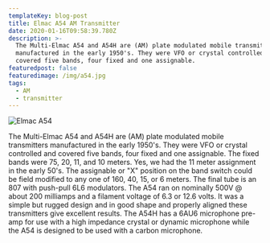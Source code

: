 ```yaml
---
templateKey: blog-post
title: Elmac A54 AM Transmitter
date: 2020-01-16T09:58:39.780Z
description: >-
  The Multi-Elmac A54 and A54H are (AM) plate modulated mobile transmitters
  manufactured in the early 1950's. They were VFO or crystal controlled and
  covered five bands, four fixed and one assignable.
featuredpost: false
featuredimage: /img/a54.jpg
tags:
  - AM
  - transmitter
---
```

![Elmac A54](/img/a54.jpg "Elmac A54")

The Multi-Elmac A54 and A54H are (AM) plate modulated mobile transmitters manufactured in the early 1950's. They were VFO or crystal controlled and covered five bands, four fixed and one assignable. The fixed bands were 75, 20, 11, and 10 meters. Yes, we had the 11 meter assignment in the early 50's. The assignable or "X" position on the band switch could be field modified to any one of 160, 40, 15, or 6 meters. The final tube is an 807 with push-pull 6L6 modulators. The A54 ran on nominally 500V @ about 200 milliamps and a filament voltage of 6.3 or 12.6 volts. It was a simple but rugged design and in good shape and properly aligned these transmitters give excellent results. The A54H has a 6AU6 microphone pre-amp for use with a high impedance crystal or dynamic microphone while the A54 is designed to be used with a carbon microphone.
